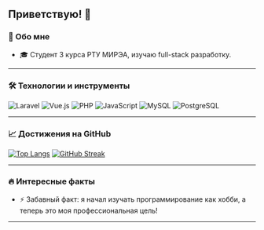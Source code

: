 ## Приветствую! 👋

### 🚀 Обо мне
- 🎓 Студент 3 курса РТУ МИРЭА, изучаю full-stack разработку.

---

### 🛠️ Технологии и инструменты

![Laravel](https://img.shields.io/badge/Laravel-%23FF2D20.svg?style=for-the-badge&logo=laravel&logoColor=white)
![Vue.js](https://img.shields.io/badge/Vue.js-%2335495e.svg?style=for-the-badge&logo=vue.js&logoColor=%234FC08D)
![PHP](https://img.shields.io/badge/PHP-%23777BB4.svg?style=for-the-badge&logo=php&logoColor=white)
![JavaScript](https://img.shields.io/badge/JavaScript-%23F7DF1E.svg?style=for-the-badge&logo=javascript&logoColor=black)
![MySQL](https://img.shields.io/badge/MySQL-%234479A1.svg?style=for-the-badge&logo=mysql&logoColor=white)
![PostgreSQL](https://img.shields.io/badge/PostgreSQL-%23336791.svg?style=for-the-badge&logo=postgresql&logoColor=white)

---

### 📈 Достижения на GitHub

[![Top Langs](https://github-readme-stats.vercel.app/api/top-langs/?username=kaef74&layout=compact&theme=radical)](https://github.com/anuraghazra/github-readme-stats)
[![GitHub Streak](https://github-readme-streak-stats.herokuapp.com/?user=kaef74&theme=radical)](https://git.io/streak-stats)

---

### 🔥 Интересные факты
- ⚡ Забавный факт: я начал изучать программирование как хобби, а теперь это моя профессиональная цель!

---

